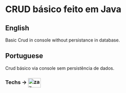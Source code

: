 # CRUD básico feito em Java


## English
Basic Crud in console without persistance in database.

## Portuguese
Crud básico via console sem persistência de dados.

### Techs ->   <img align="center" alt="zailua-java" height="30" width="40" src="https://cdn.jsdelivr.net/gh/devicons/devicon/icons/java/java-plain.svg" />

